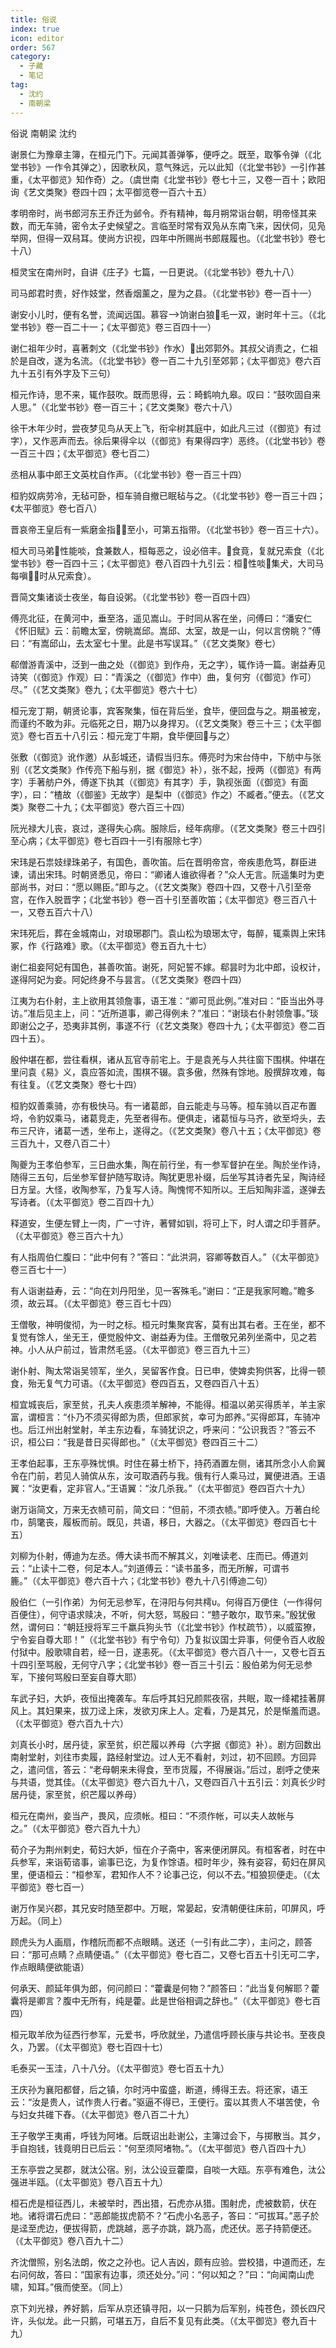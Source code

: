 ```yaml
---
title: 俗说
index: true
icon: editor
order: 567
category:
  - 子藏
  - 笔记
tag:
  - 沈约
  - 南朝梁
---
```


俗说 南朝梁 沈约  

谢景仁为豫章主簿，在桓元门下。元闻其善弹筝，便呼之。既至，取筝令弹（《北堂书钞》一作令其弹之），因歌秋风，意气殊远，元以此知（《北堂书钞》一引作甚重，《太平御览》知作奇）之。（虞世南《北堂书钞》卷七十三，又卷一百十；欧阳询《艺文类聚》卷四十四；太平御览卷一百六十五）  

孝明帝时，尚书郎河东王乔迁为邺令。乔有精神，每月朔常诣台朝，明帝怪其来数，而无车骑，密令太子史候望之。言临至时常有双凫从东南飞来，因伏伺，见凫举网，但得一双舄耳。使尚方识视，四年中所赐尚书郎屐履也。（《北堂书钞》卷七十八）  

桓灵宝在南州时，自讲《庄子》七篇，一日更说。（《北堂书钞》卷九十八）  

司马郎君时贵，好作妓堂，然香烟薰之，屋为之县。（《北堂书钞》卷一百十一）  

谢安小儿时，便有名誉，流闻远国。慕容饷谢白狼毛一双，谢时年十三。（《北堂书钞》卷一百二十一；《太平御览》卷三百四十一）  

谢仁祖年少时，喜著刺文（《北堂书钞》作水）出郊郭外。其叔父诮责之，仁祖於是自改，遂为名流。（《北堂书钞》卷一百二十九引至郊郭；《太平御览》卷六百九十五引有外字及下三句）  

桓元作诗，思不来，辄作鼓吹。既而思得，云：畸鹤响九皋。叹曰：“鼓吹固自来人思。”（《北堂书钞》卷一百三十；《艺文类聚》卷六十八）  

徐干木年少时，尝夜梦见鸟从天上飞，衔伞树其庭中，如此凡三过（《御览》有过字），又作恶声而去。徐后果得伞以（《御览》有果得四字）恶终。（《北堂书钞》卷一百三十四；《太平御览》卷七百二）  

丞相从事中郎王文英枕自作声。（《北堂书钞》卷一百三十四）  

桓豹奴病劳冷，无毡可卧，桓车骑自撤已眠毡与之。（《北堂书钞》卷一百三十四；《太平御览》卷七百八）  

晋哀帝王皇后有一紫磨金指，至小，可第五指带。（《北堂书钞》卷一百三十六）。  

桓大司马弟性能啖，食兼数人，桓每恶之，设必倍丰。食竟，复就兄索食（《北堂书钞》卷一百四十三；《太平御览》卷八百四十九引云：桓性啖集犬，大司马每嗔，时从兄索食）。  

晋简文集诸谈士夜坐，每自设粥。（《北堂书钞》卷一百四十四）  

傅亮北征，在黄河中，垂至洛，遥见嵩山。于时同从客在坐，问傅曰：“潘安仁《怀旧赋》云：前瞻太室，傍眺嵩邱。嵩邱、太室，故是一山，何以言傍眺？”傅曰：“有嵩邱山，去太室七十里。此是书写误耳。”（《艺文类聚》卷七）  

郗僧游青溪中，泛到一曲之处（《御览》到作舟，无之字），辄作诗一篇。谢益寿见诗笑（《御览》作观）曰：“青溪之（《御览》作中）曲，复何穷（《御览》作可）尽。”（《艺文类聚》卷九；《太平御览》卷六十七）  

桓元宠丁期，朝贤论事，宾客聚集，恒在背后坐，食毕，便回盘与之。期虽被宠，而谨约不敢为非。元临死之日，期乃以身捍刃。（《艺文类聚》卷三十三；《太平御览》卷七百五十八引云：桓元宠丁牛期，食毕便回与之）  

张敷（《御览》讹作邀）从彭城还，请假当归东。傅亮时为宋台侍中，下舫中与张别（《艺文类聚》作传亮下船与别，据《御览》补），张不起，授两（《御览》有两字）手著舫户外，傅遂下执其（《御览》有其字）手，孰视张面（《御览》有面字），曰：“楂故（《御鉴》无故字）是梨中（《御览》作之）不臧者。”便去。（《艺文类》聚卷二十九；《太平御览》卷六百三十四）  

阮光禄大儿丧，哀过，遂得失心病。服除后，经年病瘳。（《艺文类聚》卷三十四引至心病；《太平御览》卷七百四十一引有服除七字）  

宋玮是石祟妓绿珠弟子，有国色，善吹笛。后在晋明帝宫，帝疾患危笃，群臣进谏，请出宋玮。时朝贤悉见，帝曰：“卿诸人谁欲得者？”众人无言。阮遥集时为吏部尚书，对曰：“愿以赐臣。”即与之。（《艺文类聚》卷四十四，又卷十八引至帝宫，在作入脱晋字；《北堂书钞》卷一百十引至善吹笛；《太平御览》卷三百八十一，又卷五百六十八）  

宋玮死后，葬在金城南山，对琅琊郡门。袁山松为琅琊太守，每醉，辄乘舆上宋玮冢，作《行路难》歌。（《太平御览》卷五百九十七）  

谢仁祖妾阿妃有国色，甚善吹笛。谢死，阿妃誓不嫁。郗昙时为北中郎，设权计，遂得阿妃为妾。阿妃终身不与昙言。（《艺文类聚》卷四十四）  

江夷为右仆射，主上欲用其领詹事，语王准：“卿可觅此例。”准对曰：“臣当出外寻访。”准后见主上，问：“近所道事，卿己得例未？”准曰：“谢琰右仆射领詹事。”琰即谢公之子，恐夷非其例，事遂不行（《艺文类聚》卷四十九；《太平御览》卷二百四十五）。  

殷仲堪在都，尝往看棋，诸从瓦官寺前宅上。于是袁羌与人共往窗下围棋。仲堪在里问袁《易》义，袁应答如流，围棋不辍。袁多傲，然殊有馀地。殷撰辞攻难，每有往复。（《艺文类聚》卷七十四）  

桓豹奴善乘骑，亦有极快马。有一诸葛郎，自云能走与马等。桓车骑以百疋布置埒，令豹奴乘马，诸葛竞走，先至者得布。便俱走，诸葛恒与马齐，欲至埒头，去布三尺许，诸葛一透，坐布上，遂得之。（《艺文类聚》卷八十五；《太平御览》卷三百九十，又卷八百二十）  

陶夔为王孝伯参军，三日曲水集，陶在前行坐，有一参军督护在坐。陶於坐作诗，随得三五句，后坐参军督护随写取诗。陶犹更思补缀，后坐写其诗者先呈，陶诗经日方呈。大怪，收陶参军，乃复写人诗。陶愧愕不知所以。王后知陶非滥，遂弹去写诗者。（《太平御览》卷二百四十九）  

释道安，生便左臂上一肉，广一寸许，著臂如钏，将可上下，时人谓之印手菩萨。（《太平御览》卷三百六十九）  

有人指周伯仁腹曰：“此中何有？”答曰：“此洪洞，容卿等数百人。”（《太平御览》卷三百七十一）  

有人诣谢益寿，云：“向在刘丹阳坐，见一客殊毛。”谢曰：“正是我家阿瞻。”瞻多须，故云耳。（《太平御览》卷三百七十四）  

王僧敬，神明俊彻，为一时之标。桓元时集聚宾客，莫有出其右者。王在坐，都不复觉有馀人，坐无王，便觉殷仲文、谢益寿为佳。王僧敬兄弟列坐斋中，见之若神。小人从户前过，皆肃然毛竖。（《太平御览》卷三百九十三）  

谢仆射、陶太常诣吴领军，坐久，吴留客作食。日已申，使婢卖狗供客，比得一顿食，殆无复气力可语。（《太平御览》卷四百五，又卷四百八十五）  

桓宜城丧后，家至贫，孔夫人疾患须羊解神，不能得。桓温以弟买得质羊，羊主家富，谓桓言：“仆乃不须买得郎为质，但郎家贫，幸可为郎养。”买得郎耳，车骑冲也。后江州出射堂射，羊主东边看，车骑犹识之，呼来问：“公识我否？”答云不识，桓公曰：“我是昔日买得郎也。”（《太平御览》卷四百三十二）  

王孝伯起事，王东亭殊忧惧。时住在募士桥下，持药酒置左侧，诸其所念小人俞翼令在门前，若见人骑傧从东，汝可取酒药与我。俄有行人乘马过，翼便进酒。王语翼：“汝更看，定非官人。”王语翼：“汝几杀我。”（《太平御览》卷四百六十九）  

谢万诣简文，万来无衣帻可前，简文曰：“但前，不须衣帻。”即呼使入。万著白纶巾，鹄氅丧，履板而前。既见，共语，移日，大器之。（《太平御览》卷四百七十五）  

刘柳为仆射，傅迪为左丞。傅大读书而不解其义，刘唯读老、庄而已。傅道刘云：“止读十二卷，何足本人。”刘道傅云：“读书虽多，而无所解，可谓书簏。”（《太平御览》卷六百十六；《北堂书钞》卷九十八引傅迪二句）  

殷伯仁（一引作弟）为何无忌参军，在浔阳与何共樗υ。何得百万便住（一作得何百便住），何守语求赎决，不听，何大怒，骂殷曰：“戆子敢尔，取节来。”殷犹傲然，谓何曰：“朝廷授将军三千羸兵狗头节（《北堂书钞》作杖疏节），以威蛮獠，宁令妄自尊大耶！”（《北堂书钞》有宁令句）乃复拟议国士异事，何便令百人收殷付狱中。殷歌啸自若，经一日，遂恚死。（《太平御览》卷六百八十一，又卷七百五十四引至骂殷，无何守八字；《北堂书钞》卷一百三十引云：殷伯弟为何无忌参军，下接何骂殷曰至妄自尊大耶）  

车武子妇，大妒，夜恒出掩袭车。车后呼其妇兄颜熙夜宿，共眠，取一绛裙挂著屏风上。其妇果来，拔刀迳上床，发欲刃床上人。定看，乃是其兄，於是惭羞而退。（《太平御览》卷六百九十六）  

刘真长小时，居丹徒，家至贫，织芒履以养母（六字据《御览》补）。剧方回数出南射堂射，刘往市卖履，路经射堂边。过人无不看射，刘过，初不回顾。方回异之，遣问信，答云：“老母朝来未得食，至市货履，不得展诣。”后过，剧呼之使来与共语，觉其佳。（《太平御览》卷六百九十八，又卷四百八十五引云：刘真长少时居丹徒，家至贫，织芒履以养母）  

桓元在南州，妾当产，畏风，应须帐。桓曰：“不须作帐，可以夫人故帐与之。”（《太平御览》卷六百九十九）  

荀介子为荆州剌史，荀妇大妒，恒在介子斋中，客来便闭屏风。有桓客者，时在中兵参军，来诣荀谘事，谕事已讫，为复作馀语。桓时年少，殊有姿容，荀妇在屏风里，便语桓云：“桓参军，君知作人不？论事己讫，何以不去。”桓狼狈便走。（《太平御览》卷七百一）  

谢万作吴兴郡，其兄安时随至郡中。万眠，常晏起，安清朝便往床前，叩屏风，呼万起。（同上）  

顾虎头为人画扇，作稽阮而都不点眼睛。送还（一引有此二字），主问之，顾答曰：“那可点睛？点睛便语。”（《太平御览》卷七百二，又卷七百五十引无可二字，作点眼睛便欲能语）  

何承天、颜延年俱为郎，何问颜曰：“藿囊是何物？”颜答曰：“此当复何解耶？藿囊将是卿言？腹中无所有，纯是藿。此是世俗相调之辞也。”（《太平御览》卷七百四）  

桓元取羊欣为征西行参军，元爱书，呼欣就坐，乃遣信呼顾长康与共论书。至夜良久，乃罢。（《太平御览》卷七百四十七）  

毛泰买一玉洼，八十八分。（《太平御览》卷七百五十九）  

王庆孙为襄阳都督，后之镇，尔时沔中蛮盛，断道，缚得王去。将还家，语王云：“汝是贵人，试作贵人行者。”驱逼不得已，王便行。蛮以其贵人不堪苦使，令与妇女共碓下舂。（《太平御览》卷八百二十九）  

王子敬学王夷甫，呼钱为阿堵。后既诏出赴谢公，主簿过会下，与掷散当。其夕，手自抱钱，钱竟明日已后云：“何至须阿堵物。”。（《太平御览》卷八百四十九）  

王东亭尝之吴郡，就汰公宿。别，汰公设豆藿糜，自啖一大瓯。东亭有难色，汰公强进半瓯。（《太平御览》卷八百五十九）  

桓石虎是桓征西儿，未被举时，西出猎，石虎亦从猎。围射虎，虎被数箭，伏在地。诸将谓石虎曰：“恶郎能拔虎箭不？”石虎小名恶子，答曰：“可拔耳。”恶子於是迳至虎边，便拔得箭，虎跳越，恶子亦跳，跳乃高，虎还伏。恶子持箭便还。（《太平御览》卷八百九十二）  

齐沈僧照，别名法朗，攸之之孙也。记人吉凶，颇有应验。尝校猎，中道而还，左右问何故，答曰：“国家有边事，须还处分。”问：“何以知之？”曰：“向闻南山虎啸，知耳。”俄而使至。（同上）  

京下刘光禄，养好鹅，后军从京还镇寻阳，以一只鹅为后军别，纯苍色，颈长四尺许，头似龙。此一只鹅，可堪五万，自后不复见有此类。（《太平御览》卷九百十九）  
